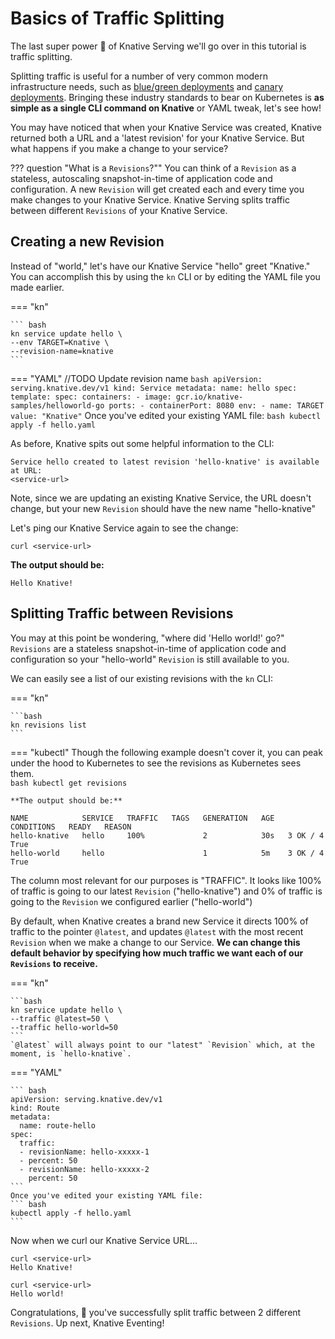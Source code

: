 # Basics of Traffic Splitting
The last super power :rocket: of Knative Serving we'll go over in this tutorial is traffic splitting.

Splitting traffic is useful for a number of very common modern infrastructure needs, such as <a href= "https://martinfowler.com/bliki/BlueGreenDeployment.html" target="blank_">blue/green deployments</a> and <a href="https://martinfowler.com/bliki/CanaryRelease.html" target="blank_">canary deployments</a>. Bringing these industry standards to bear on Kubernetes is **as simple as a single CLI command on Knative** or YAML tweak, let's see how!

You may have noticed that when your Knative Service was created, Knative returned both a URL and a 'latest revision' for your Knative Service. But what happens if you make a change to your service?

??? question "What is a `Revisions`?""
    You can think of a `Revision` as a stateless, autoscaling snapshot-in-time of application code and configuration. A new `Revision` will get created each and every time you make changes to your Knative Service. Knative Serving splits traffic between different `Revisions` of your Knative Service.


## Creating a new Revision
Instead of "world," let's have our Knative Service "hello" greet "Knative." You can accomplish this by using the `kn` CLI or by editing the YAML file you made earlier.

=== "kn"

    ``` bash
    kn service update hello \
    --env TARGET=Knative \
    --revision-name=knative
    ```

=== "YAML"
    //TODO Update revision name
    ``` bash
    apiVersion: serving.knative.dev/v1
    kind: Service
    metadata:
      name: hello
    spec:
      template:
        spec:
          containers:
            - image: gcr.io/knative-samples/helloworld-go
              ports:
                - containerPort: 8080
              env:
                - name: TARGET
                  value: "Knative"
    ```
    Once you've edited your existing YAML file:
    ``` bash
    kubectl apply -f hello.yaml
    ```

As before, Knative spits out some helpful information to the CLI:
```{ .bash .no-copy }
Service hello created to latest revision 'hello-knative' is available at URL:
<service-url>
```

Note, since we are updating an existing Knative Service, the URL doesn't change, but your new `Revision` should have the new name "hello-knative"

Let's ping our Knative Service again to see the change:
```
curl <service-url>
```

**The output should be:**
```{ .bash .no-copy }
Hello Knative!
```

## Splitting Traffic between Revisions
You may at this point be wondering, "where did 'Hello world!' go?" `Revisions` are a stateless snapshot-in-time of application code and configuration so your "hello-world" `Revision` is still available to you.

We can easily see a list of our existing revisions with the `kn` CLI:


=== "kn"

    ```bash
    kn revisions list
    ```

=== "kubectl"
     Though the following example doesn't cover it, you can peak under the hood to Kubernetes to see the revisions as Kubernetes sees them.  
    ```bash
    kubectl get revisions
    ```

    **The output should be:**
```{ .bash .no-copy }
NAME            SERVICE   TRAFFIC   TAGS   GENERATION   AGE   CONDITIONS   READY   REASON
hello-knative   hello     100%             2            30s   3 OK / 4     True    
hello-world     hello                      1            5m    3 OK / 4     True    
```

The column most relevant for our purposes is "TRAFFIC". It looks like 100% of traffic is going to our latest `Revision` ("hello-knative") and 0% of traffic is going to the `Revision` we configured earlier ("hello-world")

By default, when Knative creates a brand new Service it directs 100% of traffic to the pointer `@latest`, and updates `@latest` with the most recent `Revision` when we make a change to our Service. **We can change this default behavior by specifying how much traffic we want each of our `Revisions` to receive.**

=== "kn"

    ```bash
    kn service update hello \
    --traffic @latest=50 \
    --traffic hello-world=50
    ```
    `@latest` will always point to our "latest" `Revision` which, at the moment, is `hello-knative`.

=== "YAML"

    ``` bash
    apiVersion: serving.knative.dev/v1
    kind: Route
    metadata:
      name: route-hello
    spec:
      traffic:
      - revisionName: hello-xxxxx-1
      - percent: 50
      - revisionName: hello-xxxxx-2
        percent: 50
    ```
    Once you've edited your existing YAML file:
    ``` bash
    kubectl apply -f hello.yaml
    ```

Now when we curl our Knative Service URL...
```{ .bash .no-copy }
curl <service-url>
Hello Knative!
      
curl <service-url>
Hello world!
```

Congratulations, :tada: you've successfully split traffic between 2 different `Revisions`. Up next, Knative Eventing!
